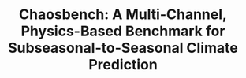 ---
title: "Chaosbench: A Multi-Channel, Physics-Based Benchmark for Subseasonal-to-Seasonal Climate Prediction"
collection: publications
category: manuscripts
permalink: /publication/chaosbench
venue: To appear in Advances in Neural Information Processing Systems 37 (NeurIPS), 2024
award: Oral Presentation (Top 1%)
authors: '<b>Juan Nathaniel</b>, Yongquan Qu, Tung Nguyen, Sungduk Yu, Julius Busecke, Aditya Grover, Pierre Gentine'
paper: 'https://arxiv.org/abs/2402.00712'
code: https://github.com/leap-stc/ChaosBench
blog: 'https://leap-stc.github.io/ChaosBench/README.html'
slide:
talk:
---
